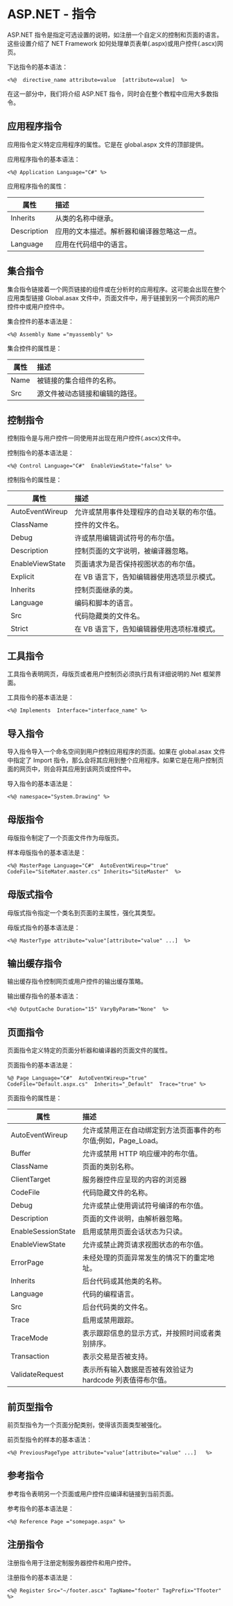 # ASP.NET - 指令

ASP.NET 指令是指定可选设置的说明，如注册一个自定义的控制和页面的语言。这些设置介绍了 NET Framework 如何处理单页表单(.aspx)或用户控件(.ascx)网页。

下达指令的基本语法：

```
<%@  directive_name attribute=value  [attribute=value]  %>
```

在这一部分中，我们将介绍 ASP.NET 指令，同时会在整个教程中应用大多数指令。

## 应用程序指令

应用指令定义特定应用程序的属性。它是在 global.aspx 文件的顶部提供。

应用程序指令的基本语法：

```
<%@ Application Language="C#" %>
```

应用程序指令的属性：

|属性|描述|
|----|:---|
|Inherits|从类的名称中继承。|
|Description|应用的文本描述。解析器和编译器忽略这一点。|
|Language|应用在代码组中的语言。|

## 集合指令

集合指令链接着一个网页链接的组件或在分析时的应用程序。这可能会出现在整个应用类型链接 Global.asax 文件中，页面文件中，用于链接到另一个网页的用户控件中或用户控件中。

集合控件的基本语法是：

```
<%@ Assembly Name ="myassembly" %>
```

集合控件的属性是：

|属性|描述|
|----|:---|
|Name|被链接的集合组件的名称。|
|Src|源文件被动态链接和编辑的路径。|

## 控制指令

控制指令是与用户控件一同使用并出现在用户控件(.ascx)文件中。

控制指令的基本语法是：

```
<%@ Control Language="C#"  EnableViewState="false" %>
```

控制指令的属性是：

|属性|描述|
|----|:---|
|AutoEventWireup|允许或禁用事件处理程序的自动关联的布尔值。|
|ClassName|控件的文件名。|
|Debug|许或禁用编辑调试符号的布尔值。|
|Description|控制页面的文字说明，被编译器忽略。|
|EnableViewState|页面请求为是否保持视图状态的布尔值。|
|Explicit|在 VB 语言下，告知编辑器使用选项显示模式。|
|Inherits|控制页面继承的类。|
|Language|编码和脚本的语言。|
|Src|代码隐藏类的文件名。|
|Strict|在 VB 语言下，告知编辑器使用选项标准模式。|

## 工具指令

工具指令表明网页，母版页或者用户控制页必须执行具有详细说明的.Net 框架界面。

工具指令的基本语法是：

```
<%@ Implements  Interface="interface_name" %>
```

## 导入指令

导入指令导入一个命名空间到用户控制应用程序的页面。如果在 global.asax 文件中指定了 Import 指令，那么会将其应用到整个应用程序。如果它是在用户控制页面的网页中，则会将其应用到该网页或控件中。

导入指令的基本语法是：

```
<%@ namespace="System.Drawing" %>
```

## 母版指令

母版指令制定了一个页面文件作为母版页。

样本母版指令的基本语法是：

```
<%@ MasterPage Language="C#"  AutoEventWireup="true"  CodeFile="SiteMater.master.cs" Inherits="SiteMaster"  %>
```

## 母版式指令

母版式指令指定一个类名到页面的主属性，强化其类型。

母版式指令的基本语法是：

```
<%@ MasterType attribute="value"[attribute="value" ...]  %>
```

## 输出缓存指令

输出缓存指令控制网页或用户控件的输出缓存策略。

输出缓存指令的基本语法：

```
<%@ OutputCache Duration="15" VaryByParam="None"  %>
```

## 页面指令

页面指令定义特定的页面分析器和编译器的页面文件的属性。

页面指令的基本语法是：

```
%@ Page Language="C#"  AutoEventWireup="true" CodeFile="Default.aspx.cs"  Inherits="_Default"  Trace="true" %>
```

页面指令的属性是：

|属性|描述|
|----|:---|
|AutoEventWireup|允许或禁用正在自动绑定到方法页面事件的布尔值;例如，Page_Load。|
|Buffer|允许或禁用 HTTP 响应缓冲的布尔值。|
|ClassName|页面的类别名称。|
|ClientTarget|服务器控件应呈现的内容的浏览器|
|CodeFile|代码隐藏文件的名称。|
|Debug|允许或禁止使用调试符号编译的布尔值。|
|Description|页面的文件说明，由解析器忽略。|
|EnableSessionState|启用或禁用页面会话状态为只读。|
|EnableViewState|允许或禁止跨页请求视图状态的布尔值。
|ErrorPage|未经处理的页面异常发生的情况下的重定地址。
|Inherits|后台代码或其他类的名称。|
|Language|代码的编程语言。
|Src|后台代码类的文件名。|
|Trace|启用或禁用跟踪。|
|TraceMode|表示跟踪信息的显示方式，并按照时间或者类别排序。|
|Transaction|表示交易是否被支持。|
|ValidateRequest|表示所有输入数据是否被有效验证为 hardcode 列表值得布尔值。|

## 前页型指令

前页型指令为一个页面分配类别，使得该页面类型被强化。

前页型指令的样本的基本语法：

```
<%@ PreviousPageType attribute="value"[attribute="value" ...]   %>
```

## 参考指令

参考指令表明另一个页面或用户控件应编译和链接到当前页面。

参考指令的基本语法是：

```
<%@ Reference Page ="somepage.aspx" %>
```

## 注册指令

注册指令用于注册定制服务器控件和用户控件。

注册指令的基本语法是：

```
<%@ Register Src="~/footer.ascx" TagName="footer" TagPrefix="Tfooter" %>
```





